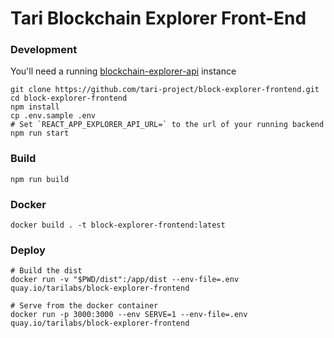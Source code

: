 # Tari Blockchain Explorer Front-End

### Development

You'll need a running [blockchain-explorer-api](https://github.com/tari-project/blockchain-explorer-api) instance
    
    git clone https://github.com/tari-project/block-explorer-frontend.git
    cd block-explorer-frontend
    npm install
    cp .env.sample .env
    # Set `REACT_APP_EXPLORER_API_URL=` to the url of your running backend 
    npm run start
    
### Build

    npm run build

### Docker

    docker build . -t block-explorer-frontend:latest
        
### Deploy

    # Build the dist
    docker run -v "$PWD/dist":/app/dist --env-file=.env quay.io/tarilabs/block-explorer-frontend
    
    # Serve from the docker container
    docker run -p 3000:3000 --env SERVE=1 --env-file=.env quay.io/tarilabs/block-explorer-frontend
